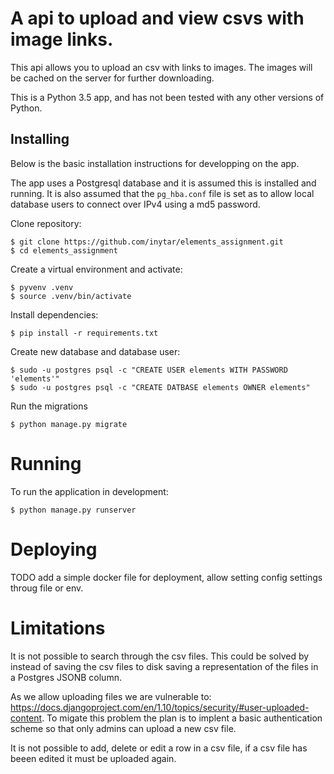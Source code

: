 # A api to upload and view csvs with image links.

This api allows you to upload an csv with links to images. The images will be cached on the server for further downloading.

This is a Python 3.5 app, and has not been tested with any other versions of Python.

## Installing

Below is the basic installation instructions for developping on the app.

The app uses a Postgresql database and it is assumed this is installed and running. It is also assumed that the `pg_hba.conf` file is set as to allow local database users to connect over IPv4 using a md5 password.

Clone repository:

    $ git clone https://github.com/inytar/elements_assignment.git
    $ cd elements_assignment

Create a virtual environment and activate:

    $ pyvenv .venv
    $ source .venv/bin/activate

Install dependencies:

    $ pip install -r requirements.txt

Create new database and database user:

    $ sudo -u postgres psql -c "CREATE USER elements WITH PASSWORD 'elements'"
    $ sudo -u postgres psql -c "CREATE DATBASE elements OWNER elements"

Run the migrations

    $ python manage.py migrate

# Running

To run the application in development:

    $ python manage.py runserver

# Deploying

TODO add a simple docker file for deployment, allow setting config settings throug file or env.



# Limitations
It is not possible to search through the csv files. This could be solved by instead of saving the csv files to disk saving a representation of the files in a Postgres JSONB column.

As we allow uploading files we are vulnerable to: <https://docs.djangoproject.com/en/1.10/topics/security/#user-uploaded-content>. To migate this problem the plan is to implent a basic authentication scheme so that only admins can upload a new csv file.

It is not possible to add, delete or edit a row in a csv file, if a csv file has beeen edited it must be uploaded again.
